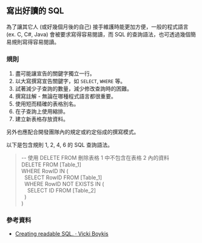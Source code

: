 ## 寫出好讀的 SQL

為了讓其它人 (或好幾個月後的自己) 接手維護時能更加方便，一般的程式語言 (ex. C, C#, Java) 會被要求寫得容易閱讀，而 SQL 的查詢語法，也可透過幾個簡易規則寫得容易閱讀。

### 規則

1. 盡可能讓宣告的關鍵字獨立一行。
2. 以大寫撰寫宣告關鍵字，如 `SELECT`, `WHERE` 等。
3. 試著減少子查詢的數量，減少修改查詢時的困難。
4. 撰寫註解 - 無論在哪種程式語言都很重要。
5. 使用短而精確的表格別名。
6. 在子查詢上使用縮排。
7. 建立新表格存放資料。

另外也應配合開發團隊內的規定或約定俗成的撰寫模式。

以下是包含規則 1, 2, 4, 6 的 SQL 查詢語法。

> -- 使用 DELETE FROM 刪除表格 1 中不包含在表格 2 內的資料 <br>
> DELETE FROM [Table_1] <br>
> WHERE RowID IN ( <br>
> &nbsp;&nbsp;SELECT RowID FROM [Table_1] <br>
> &nbsp;&nbsp;WHERE RowID NOT EXISTS IN ( <br>
> &nbsp;&nbsp;&nbsp;&nbsp;SELECT ID FROM [Table_2] <br>
> &nbsp;&nbsp;) <br>
> ) <br>

### 參考資料

- [Creating readable SQL. · Vicki Boykis](http://veekaybee.github.io/2015/06/02/good-sql/)

